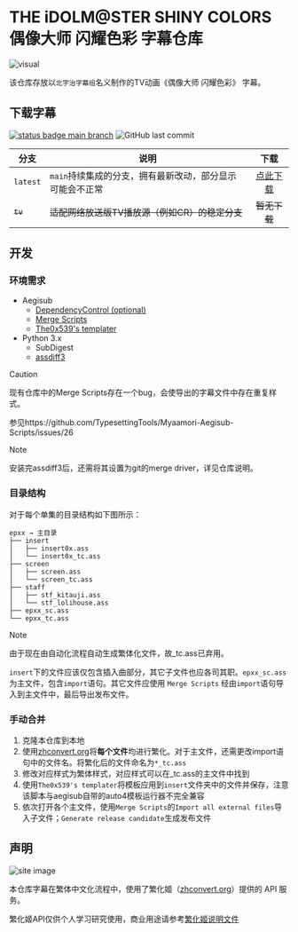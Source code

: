 # THE iDOLM@STER SHINY COLORS 偶像大师 闪耀色彩 字幕仓库

![visual](https://p.inari.site/kitauji/202403/26/imsc.jpg)

该仓库存放以`北宇治字幕组`名义制作的TV动画《偶像大师 闪耀色彩》 字幕。

## 下载字幕

[![status badge main branch](https://github.com/Kitauji-Sub/subs-imas-shinycolors/actions/workflows/build-subtitle.yml/badge.svg?branch=main)](https://github.com/Kitauji-Sub/subs-imas-shinycolors/releases/tag/latest) ![GitHub last commit](https://img.shields.io/github/last-commit/Kitauji-Sub/subs-imas-shinycolors?label=last%20update)


|分支|说明|下载|
|-|-|:-:|
|`latest`|`main`持续集成的分支，拥有最新改动，部分显示可能会不正常|[点此下载](https://github.com/Kitauji-Sub/subs-imas-shinycolors/releases/tag/latest)|
|~~`tv`~~|~~适配网络放送版TV播放源（例如CR）的稳定分支~~|~~暂无下载~~|

## 开发

### 环境需求

+ Aegisub
  + [DependencyControl (optional)](https://github.com/TypesettingTools/DependencyControl)
  + [Merge Scripts](https://github.com/TypesettingTools/Myaamori-Aegisub-Scripts)
  + [The0x539's templater](https://github.com/The0x539/Aegisub-Scripts/blob/trunk/src/0x.KaraTemplater.moon)
+ Python 3.x
  + SubDigest
  + [assdiff3](https://github.com/TypesettingTools/assdiff3)

> [!CAUTION]
> 现有仓库中的Merge Scripts存在一个bug，会使导出的字幕文件中存在重复样式。
>
> 参见https://github.com/TypesettingTools/Myaamori-Aegisub-Scripts/issues/26

> [!NOTE]
> 安装完assdiff3后，还需将其设置为git的merge driver，详见仓库说明。

### 目录结构

对于每个单集的目录结构如下图所示：

```
epxx → 主目录
├── insert
│   ├── insert0x.ass
│   └── insert0x_tc.ass
├── screen
│   ├── screen.ass
│   └── screen_tc.ass
├── staff
│   ├── stf_kitauji.ass
│   └── stf_lolihouse.ass
├── epxx_sc.ass
└── epxx_tc.ass
```

> [!NOTE]  
> 由于现在由自动化流程自动生成繁体化文件，故_tc.ass已弃用。

`insert`下的文件应该仅包含插入曲部分，其它子文件也应各司其职。`epxx_sc.ass`为主文件，包含`import`语句。其它文件应使用 `Merge Scripts` 经由`import`语句导入到主文件中，最后导出发布文件。

### 手动合并

1. 克隆本仓库到本地
2. 使用[zhconvert.org](zhconvert.org)将**每个文件**均进行繁化。对于主文件，还需更改import语句中的文件名。将繁化后的文件命名为`*_tc.ass`
3. 修改对应样式为繁体样式，对应样式可以在_tc.ass的主文件中找到
4. 使用`The0x539's templater`将模板应用到`insert`文件夹中的文件并保存，注意该脚本与aegisub自带的auto4模板运行器不完全兼容
5. 依次打开各个主文件，使用`Merge Scripts`的`Import all external files`导入子文件；`Generate release candidate`生成发布文件

## 声明

![site image](https://zhconvert.org/build/assets/images/logo_h36.1306fa53.png)

本仓库字幕在繁体中文化流程中，使用了繁化姬（[zhconvert.org](https://zhconvert.org/)）提供的 API 服务。

繁化姬API仅供个人学习研究使用，商业用途请参考[繁化姬说明文件](https://docs.zhconvert.org/commercial/)